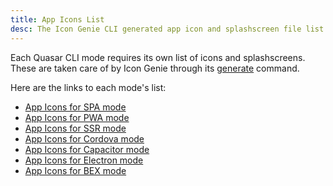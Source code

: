 ```yaml
---
title: App Icons List
desc: The Icon Genie CLI generated app icon and splashscreen file list per Quasar mode.
---
```


Each Quasar CLI mode requires its own list of icons and splashscreens.
These are taken care of by Icon Genie through its [generate](/icongenie/command-list#Generate) command.

Here are the links to each mode's list:

* [App Icons for SPA mode](/quasar-cli/developing-spa/app-icons-spa)
* [App Icons for PWA mode](/quasar-cli/developing-pwa/app-icons-pwa)
* [App Icons for SSR mode](/quasar-cli/developing-ssr/app-icons-ssr)
* [App Icons for Cordova mode](/quasar-cli/developing-cordova-apps/app-icons-cordova)
* [App Icons for Capacitor mode](/quasar-cli/developing-capacitor-apps/app-icons-capacitor)
* [App Icons for Electron mode](/quasar-cli/developing-electron-apps/app-icons-electron)
* [App Icons for BEX mode](/quasar-cli/developing-browser-extensions/app-icons-browser-extension)
